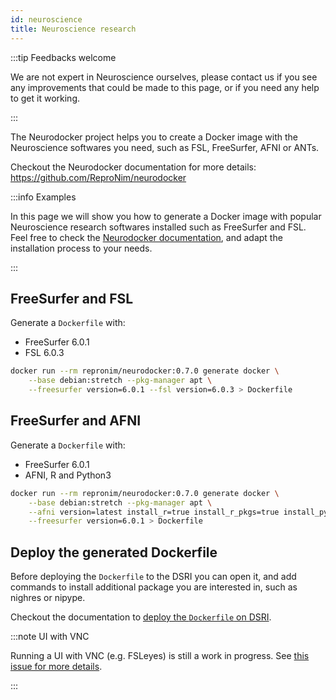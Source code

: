 ```yaml
---
id: neuroscience
title: Neuroscience research
---
```


:::tip Feedbacks welcome

We are not expert in Neuroscience ourselves, please contact us if you see any improvements that could be made to this page, or if you need any help to get it working.

:::

The Neurodocker project helps you to create a Docker image with the Neuroscience softwares you need, such as FSL, FreeSurfer, AFNI or ANTs. 

Checkout the Neurodocker documentation for more details: https://github.com/ReproNim/neurodocker

:::info Examples

In this page we will show you how to generate a Docker image with popular Neuroscience research softwares installed such as FreeSurfer and FSL. Feel free to check the [Neurodocker documentation](https://github.com/ReproNim/neurodocker), and adapt the installation process to your needs.

::: 

## FreeSurfer and FSL

Generate a `Dockerfile` with:

* FreeSurfer 6.0.1
* FSL 6.0.3

```bash
docker run --rm repronim/neurodocker:0.7.0 generate docker \
    --base debian:stretch --pkg-manager apt \
    --freesurfer version=6.0.1 --fsl version=6.0.3 > Dockerfile
```

## FreeSurfer and AFNI

Generate a `Dockerfile` with:

* FreeSurfer 6.0.1
* AFNI, R and Python3

```bash
docker run --rm repronim/neurodocker:0.7.0 generate docker \
    --base debian:stretch --pkg-manager apt \
    --afni version=latest install_r=true install_r_pkgs=true install_python3=true \
    --freesurfer version=6.0.1 > Dockerfile
```

## Deploy the generated Dockerfile

Before deploying the `Dockerfile` to the DSRI you can open it, and add commands to install additional package you are interested in, such as nighres or nipype.

Checkout the documentation to [deploy the `Dockerfile` on DSRI](https://maastrichtu-ids.github.io/dsri-documentation/docs/guide-dockerfile-to-openshift). 

:::note UI with VNC

Running a UI with VNC (e.g. FSLeyes) is still a work in progress. See [this issue for more details](https://github.com/ReproNim/neurodocker/issues/343).

:::

